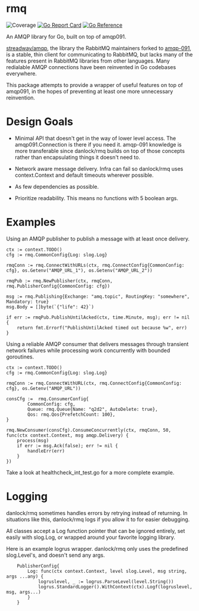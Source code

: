 # rmq
![Coverage](https://img.shields.io/badge/Coverage-87.9%25-brightgreen)
[![Go Report Card](https://goreportcard.com/badge/github.com/danlock/rmq)](https://goreportcard.com/report/github.com/danlock/rmq)
[![Go Reference](https://pkg.go.dev/badge/github.com/danlock/rmq.svg)](https://pkg.go.dev/github.com/danlock/rmq)

An AMQP library for Go, built on top of amqp091.

[streadway/amqp](https://github.com/streadway/amqp), the library the RabbitMQ maintainers forked to [amqp-091](https://github.com/rabbitmq/amqp091-go), is a stable, thin client for communicating to RabbitMQ, but lacks many of the features present in RabbitMQ libraries from other languages. Many redialable AMQP connections have been reinvented in Go codebases everywhere.

This package attempts to provide a wrapper of useful features on top of amqp091, in the hopes of preventing at least one more unnecessary reinvention.

# Design Goals

- Minimal API that doesn't get in the way of lower level access. The amqp091.Connection is there if you need it. amqp-091 knowledge is more transferable since danlock/rmq builds on top of those concepts rather than encapsulating things it doesn't need to.

- Network aware message delivery. Infra can fail so danlock/rmq uses context.Context and default timeouts wherever possible.

- As few dependencies as possible.

- Prioritize readability. This means no functions with 5 boolean args.

# Examples

Using an AMQP publisher to publish a message with at least once delivery.

```
ctx := context.TODO()
cfg := rmq.CommonConfig{Log: slog.Log}

rmqConn := rmq.ConnectWithURLs(ctx, rmq.ConnectConfig{CommonConfig: cfg}, os.Getenv("AMQP_URL_1"), os.Getenv("AMQP_URL_2"))

rmqPub := rmq.NewPublisher(ctx, rmqConn, rmq.PublisherConfig{CommonConfig: cfg})

msg := rmq.Publishing{Exchange: "amq.topic", RoutingKey: "somewhere", Mandatory: true}
msg.Body = []byte(`{"life": 42}`)

if err := rmqPub.PublishUntilAcked(ctx, time.Minute, msg); err != nil {
    return fmt.Errorf("PublishUntilAcked timed out because %w", err)
}
```

Using a reliable AMQP consumer that delivers messages through transient network failures while processing work concurrently with bounded goroutines.

```
ctx := context.TODO()
cfg := rmq.CommonConfig{Log: slog.Log}

rmqConn := rmq.ConnectWithURL(ctx, rmq.ConnectConfig{CommonConfig: cfg}, os.Getenv("AMQP_URL"))

consCfg := 	rmq.ConsumerConfig{
        CommonConfig: cfg,
		Queue: rmq.Queue{Name: "q2d2", AutoDelete: true},
		Qos: rmq.Qos{PrefetchCount: 100},
}

rmq.NewConsumer(consCfg).ConsumeConcurrently(ctx, rmqConn, 50, func(ctx context.Context, msg amqp.Delivery) {
    process(msg)
    if err := msg.Ack(false); err != nil {
        handleErr(err)
    }
})
```

Take a look at healthcheck_int_test.go for a more complete example.

# Logging

danlock/rmq sometimes handles errors by retrying instead of returning. In situations like this, danlock/rmq logs if you allow it to for easier debugging.

All classes accept a Log function pointer that can be ignored entirely, set easily with slog.Log, or wrapped around your favorite logging library.

Here is an example logrus wrapper. danlock/rmq only uses the predefined slog.Level's, and doesn't send any args.
```
    PublisherConfig{
        Log: func(ctx context.Context, level slog.Level, msg string, args ...any) {
            logruslevel, _ := logrus.ParseLevel(level.String())
            logrus.StandardLogger().WithContext(ctx).Logf(logruslevel, msg, args...)
        }
    }
```